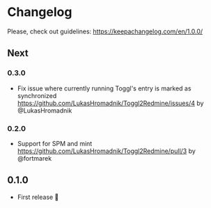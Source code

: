 # Changelog

Please, check out guidelines: https://keepachangelog.com/en/1.0.0/

## Next

### 0.3.0

- Fix issue where currently running Toggl's entry is marked as synchronized https://github.com/LukasHromadnik/Toggl2Redmine/issues/4 by @LukasHromadnik

### 0.2.0

- Support for SPM and mint https://github.com/LukasHromadnik/Toggl2Redmine/pull/3 by @fortmarek

## 0.1.0

- First release 🎉
